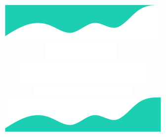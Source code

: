 <div align="center">
    <img src="svg/top-waves.svg" />
</div>

<div align="center">
    <img src="svg/first-name.svg" />
    <img width="6.5px" />
    <img src="svg/last-name.svg" />
</div>

<div align="center">
    <img src="svg/full-stack.svg" />
</div>

<div align="center">
    <img src="svg/bottom-waves.svg" />
</div>
